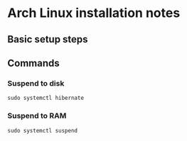 # Arch Linux installation notes

## Basic setup steps

## Commands

### Suspend to disk

```
sudo systemctl hibernate
```

### Suspend to RAM

```
sudo systemctl suspend
```

